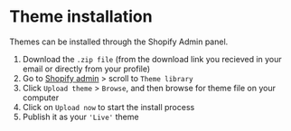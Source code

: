 # Theme installation

Themes can be installed through the Shopify Admin panel.

1. Download the `.zip file` (from the download link you recieved in your email or directly from your profile)
2. Go to [Shopify admin](https://www.shopify.com/admin/themes?ref=OpenThinking) > scroll to `Theme library` 
3. Click `Upload theme` > `Browse`, and then browse for theme file on your computer
4. Click on `Upload now` to start the install process
5. Publish it as your `'Live'` theme
